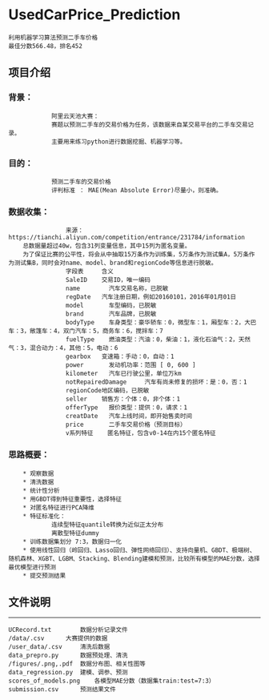 # UsedCarPrice_Prediction
    利用机器学习算法预测二手车价格
    最佳分数566.48，排名452

## 项目介绍
### 背景：
				阿里云天池大赛：
				赛题以预测二手车的交易价格为任务，该数据来自某交易平台的二手车交易记录。
				主要用来练习python进行数据挖掘、机器学习等。
### 目的：
				预测二手车的交易价格
				评判标准 ： MAE(Mean Absolute Error)尽量小，则准确。
### 数据收集：
					来源：https://tianchi.aliyun.com/competition/entrance/231784/information
        总数据量超过40w，包含31列变量信息，其中15列为匿名变量。
        为了保证比赛的公平性，将会从中抽取15万条作为训练集，5万条作为测试集A，5万条作为测试集B，同时会对name、model、brand和regionCode等信息进行脱敏。
					字段表	    含义
					SaleID	  交易ID，唯一编码
					name	    汽车交易名称，已脱敏
					regDate	  汽车注册日期，例如20160101，2016年01月01日
					model	    车型编码，已脱敏
					brand	    汽车品牌，已脱敏
					bodyType	车身类型：豪华轿车：0，微型车：1，厢型车：2，大巴车：3，敞篷车：4，双门汽车：5，商务车：6，搅拌车：7
					fuelType	燃油类型：汽油：0，柴油：1，液化石油气：2，天然气：3，混合动力：4，其他：5，电动：6
					gearbox	  变速箱：手动：0，自动：1
					power	    发动机功率：范围 [ 0, 600 ]
					kilometer	汽车已行驶公里，单位万km
					notRepairedDamage	  汽车有尚未修复的损坏：是：0，否：1
					regionCode地区编码，已脱敏
					seller	  销售方：个体：0，非个体：1
					offerType	报价类型：提供：0，请求：1
					creatDate	汽车上线时间，即开始售卖时间
					price	    二手车交易价格（预测目标）
					v系列特征	 匿名特征，包含v0-14在内15个匿名特征
### 思路概要：
        * 观察数据
        * 清洗数据
        * 统计性分析
        * 用GBDT得到特征重要性，选择特征
        * 对匿名特征进行PCA降维
        * 特征标准化：
				连续型特征quantile转换为近似正太分布
				离散型特征dummy
        * 训练数据集划分 7:3，数据归一化
        * 使用线性回归（岭回归、Lasso回归、弹性网络回归）、支持向量机、GBDT、极端树、随机森林、XGBT、LGBM、Stacking、Blending建模和预测，比较所有模型的MAE分数，选择最优模型进行预测
        * 提交预测结果
        
## 文件说明
---
	UCRecord.txt		数据分析记录文件
	/data/.csv		大赛提供的数据
	/user_data/.csv		清洗后数据
	data_prepro.py		数据预处理、清洗
	/figures/.png,.pdf	数据分布图、相关性图等
	data_regression.py	建模、调参、预测
	scores_of_models.png	各模型MAE分数（数据集train:test=7:3）
	submission.csv		预测结果文件
